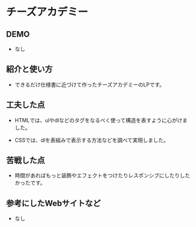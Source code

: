 # チーズアカデミー

## DEMO

  - なし

## 紹介と使い方

  - できるだけ仕様書に近づけて作ったチーズアカデミーのLPです。

## 工夫した点

  - HTMLでは、ulやdlなどのタグをなるべく使って構造を表すように心がけました。

  - CSSでは、dlを表組みで表示する方法などを調べて実現しました。

## 苦戦した点

  - 時間があればもっと装飾やエフェクトをつけたりレスポンシブにしたりしたかったです。

## 参考にしたWebサイトなど

  - なし
